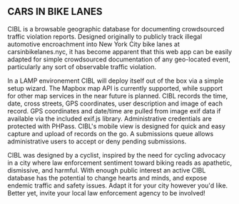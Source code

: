 CARS IN BIKE LANES
------------------

CIBL is a browsable geographic database for documenting crowdsourced traffic violation reports. Designed originally to publicly track illegal automotive encroachment into New York City bike lanes at carsinbikelanes.nyc, it has become apparent that this web app can be easily adapted for simple crowdsourced documentation of any geo-located event, particularly any sort of observable traffic violation.

In a LAMP environement CIBL will deploy itself out of the box via a simple setup wizard. The Mapbox map API is currently supported, while support for other map services in the near future is planned. CIBL records the time, date, cross streets, GPS coordinates, user description and image of each record. GPS coordinates and date/time are pulled from image exif data if available via the included exif.js library. Administrative credentials are protected with PHPass. CIBL's mobile view is designed for quick and easy capture and upload of records on the go. A submissions queue allows administrative users to accept or deny pending submissions.

CIBL was designed by a cyclist, inspired by the need for cycling advocacy in a city where law enforcement sentiment toward biking reads as apathetic, dismissive, and harmful. With enough public interest an active CIBL database has the potential to change hearts and minds, and expose endemic traffic and safety issues. Adapt it for your city however you'd like. Better yet, invite your local law enforcement agency to be involved!